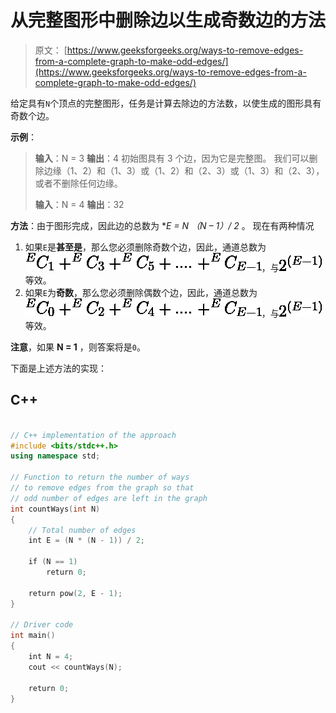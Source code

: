 # 从完整图形中删除边以生成奇数边的方法

> 原文： [https://www.geeksforgeeks.org/ways-to-remove-edges-from-a-complete-graph-to-make-odd-edges/](https://www.geeksforgeeks.org/ways-to-remove-edges-from-a-complete-graph-to-make-odd-edges/)

给定具有`N`个顶点的完整图形，任务是计算去除边的方法数，以使生成的图形具有奇数个边。

**示例**：

> **输入**：N = 3
> **输出**：4
> 初始图具有 3 个边，因为它是完整图。 我们可以删除边缘（1、2）和（1、3）或（1、2）和（2、3）或（1、3）和（2、3），或者不删除任何边缘。
> 
> **输入**：N = 4
> **输出**：32

**方法**：由于图形完成，因此边的总数为 **E = N *（N – 1）/ 2** 。 现在有两种情况

1.  如果`E`是**甚至是**，那么您必须删除奇数个边，因此，通道总数为![ ^EC_1 + ^EC_3 + ^EC_5 + .... + ^EC_{E-1} ](img/5197eca012300c97f9176821d990c1b9.png "Rendered by QuickLaTeX.com")，与![2^{(E-1)}](img/4f460ba2807aea13e798c06e088715f0.png "Rendered by QuickLaTeX.com")等效。
2.  如果`E`为**奇数**，那么您必须删除偶数个边，因此，通道总数为![ ^EC_0 + ^EC_2 + ^EC_4 + .... + ^EC_{E-1} ](img/f49433a3cb83f5b238525826a0a80838.png "Rendered by QuickLaTeX.com")，与![2^{(E-1)}](img/4f460ba2807aea13e798c06e088715f0.png "Rendered by QuickLaTeX.com")等效。

**注意**，如果 **N = 1** ，则答案将是`0`。

下面是上述方法的实现：

## C++

```cpp

// C++ implementation of the approach 
#include <bits/stdc++.h> 
using namespace std; 

// Function to return the number of ways 
// to remove edges from the graph so that 
// odd number of edges are left in the graph 
int countWays(int N) 
{ 
    // Total number of edges 
    int E = (N * (N - 1)) / 2; 

    if (N == 1) 
        return 0; 

    return pow(2, E - 1); 
} 

// Driver code 
int main() 
{ 
    int N = 4; 
    cout << countWays(N); 

    return 0; 
} 

```